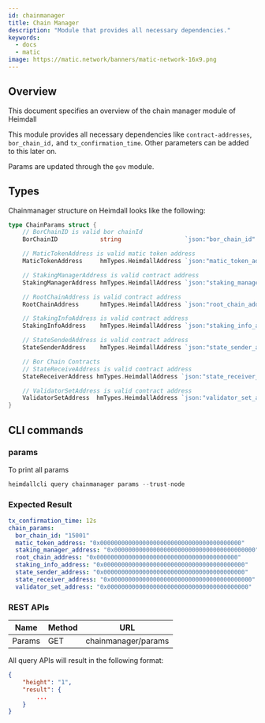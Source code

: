 ```yaml
---
id: chainmanager
title: Chain Manager
description: "Module that provides all necessary dependencies."
keywords:
  - docs
  - matic
image: https://matic.network/banners/matic-network-16x9.png 
---
```

## Overview

This document specifies an overview of the chain manager module of Heimdall

This module provides all necessary dependencies like `contract-addresses`, `bor_chain_id,` and `tx_confirmation_time`. Other parameters can be added to this later on.

Params are updated through the `gov` module.

## Types

Chainmanager structure on Heimdall looks like the following:

```go
type ChainParams struct {
	// BorChainID is valid bor chainId
	BorChainID            string                  `json:"bor_chain_id" yaml:"bor_chain_id"`

	// MaticTokenAddress is valid matic token address
	MaticTokenAddress     hmTypes.HeimdallAddress `json:"matic_token_address" yaml:"matic_token_address"`

	// StakingManagerAddress is valid contract address
	StakingManagerAddress hmTypes.HeimdallAddress `json:"staking_manager_address" yaml:"staking_manager_address"`

	// RootChainAddress is valid contract address
	RootChainAddress      hmTypes.HeimdallAddress `json:"root_chain_address" yaml:"root_chain_address"`

	// StakingInfoAddress is valid contract address
	StakingInfoAddress    hmTypes.HeimdallAddress `json:"staking_info_address" yaml:"staking_info_address"`

	// StateSendedAddress is valid contract address
	StateSenderAddress    hmTypes.HeimdallAddress `json:"state_sender_address" yaml:"state_sender_address"`

	// Bor Chain Contracts
	// StateReceiveAddress is valid contract address
	StateReceiverAddress hmTypes.HeimdallAddress `json:"state_receiver_address" yaml:"state_receiver_address"`

	// ValidatorSetAddress is valid contract address
	ValidatorSetAddress  hmTypes.HeimdallAddress `json:"validator_set_address" yaml:"validator_set_address"`
}
```

## CLI commands

### params

To print all params

```go
heimdallcli query chainmanager params --trust-node
```

### Expected Result

```yaml
tx_confirmation_time: 12s
chain_params:
  bor_chain_id: "15001"
  matic_token_address: "0x0000000000000000000000000000000000000000"
  staking_manager_address: "0x0000000000000000000000000000000000000000"
  root_chain_address: "0x0000000000000000000000000000000000000000"
  staking_info_address: "0x0000000000000000000000000000000000000000"
  state_sender_address: "0x0000000000000000000000000000000000000000"
  state_receiver_address: "0x0000000000000000000000000000000000000000"
  validator_set_address: "0x0000000000000000000000000000000000000000"
```

### REST APIs

|Name                  |Method|URL               |
|----------------------|------|------------------|
|Params                |GET   |chainmanager/params|


All query APIs will result in the following format:

```json
{
	"height": "1",
	"result": {
		...	  
	}
}
```